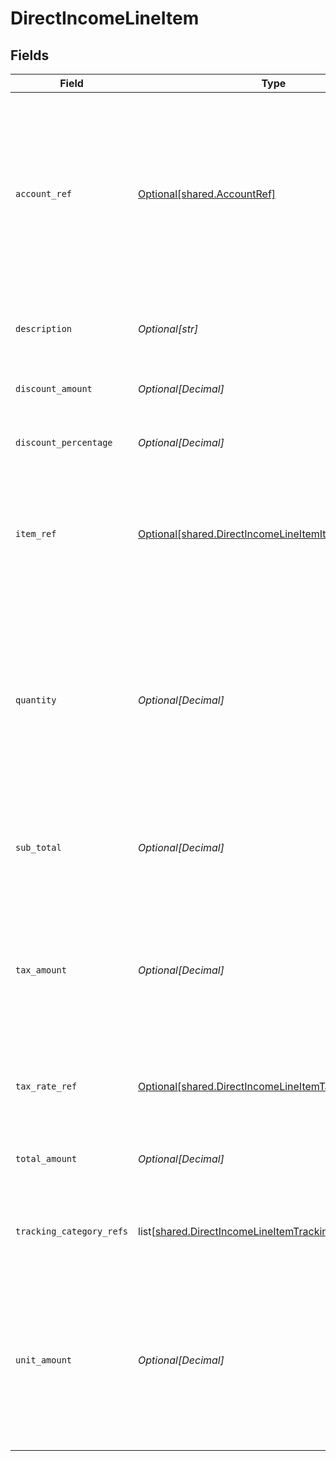 # DirectIncomeLineItem


## Fields

| Field                                                                                                                                                     | Type                                                                                                                                                      | Required                                                                                                                                                  | Description                                                                                                                                               |
| --------------------------------------------------------------------------------------------------------------------------------------------------------- | --------------------------------------------------------------------------------------------------------------------------------------------------------- | --------------------------------------------------------------------------------------------------------------------------------------------------------- | --------------------------------------------------------------------------------------------------------------------------------------------------------- |
| `account_ref`                                                                                                                                             | [Optional[shared.AccountRef]](undefined/models/shared/accountref.md)                                                                                      | :heavy_minus_sign:                                                                                                                                        | Data types that reference an account, for example bill and invoice line items, use an accountRef that includes the ID and name of the linked account.     |
| `description`                                                                                                                                             | *Optional[str]*                                                                                                                                           | :heavy_minus_sign:                                                                                                                                        | A user-friendly name of the goods or services.                                                                                                            |
| `discount_amount`                                                                                                                                         | *Optional[Decimal]*                                                                                                                                       | :heavy_minus_sign:                                                                                                                                        | Discount amount for the line before tax.                                                                                                                  |
| `discount_percentage`                                                                                                                                     | *Optional[Decimal]*                                                                                                                                       | :heavy_minus_sign:                                                                                                                                        | Discount percentage for the line before tax.                                                                                                              |
| `item_ref`                                                                                                                                                | [Optional[shared.DirectIncomeLineItemItemReference]](undefined/models/shared/directincomelineitemitemreference.md)                                        | :heavy_minus_sign:                                                                                                                                        | Reference to the product, service type, or inventory item to which the direct cost is linked.                                                             |
| `quantity`                                                                                                                                                | *Optional[Decimal]*                                                                                                                                       | :heavy_check_mark:                                                                                                                                        | The number of units of goods or services received.<br/><br/>Note: If the platform does not provide this information, the quantity will be mapped as 1.    |
| `sub_total`                                                                                                                                               | *Optional[Decimal]*                                                                                                                                       | :heavy_minus_sign:                                                                                                                                        | The amount of the line, inclusive of discounts, but exclusive of tax.                                                                                     |
| `tax_amount`                                                                                                                                              | *Optional[Decimal]*                                                                                                                                       | :heavy_minus_sign:                                                                                                                                        | The amount of tax for the line.<br/>Note: If the platform does not provide this information, the quantity will be mapped as 0.00.                         |
| `tax_rate_ref`                                                                                                                                            | [Optional[shared.DirectIncomeLineItemTaxRateReference]](undefined/models/shared/directincomelineitemtaxratereference.md)                                  | :heavy_minus_sign:                                                                                                                                        | Reference to the tax rate to which the line item is linked.                                                                                               |
| `total_amount`                                                                                                                                            | *Optional[Decimal]*                                                                                                                                       | :heavy_minus_sign:                                                                                                                                        | The total amount of the line, including tax.                                                                                                              |
| `tracking_category_refs`                                                                                                                                  | list[[shared.DirectIncomeLineItemTrackingCategoryRefs](undefined/models/shared/directincomelineitemtrackingcategoryrefs.md)]                              | :heavy_minus_sign:                                                                                                                                        | An array of categories against which this direct cost is tracked.                                                                                         |
| `unit_amount`                                                                                                                                             | *Optional[Decimal]*                                                                                                                                       | :heavy_check_mark:                                                                                                                                        | The price of each unit of goods or services.<br/>Note: If the platform does not provide this information, the unit amount will be mapped to the total amount. |